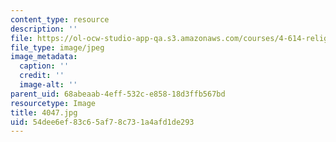 ```yaml
---
content_type: resource
description: ''
file: https://ol-ocw-studio-app-qa.s3.amazonaws.com/courses/4-614-religious-architecture-and-islamic-cultures-fall-2002/54dee6ef83c65af78c731a4afd1de293_4047.jpg
file_type: image/jpeg
image_metadata:
  caption: ''
  credit: ''
  image-alt: ''
parent_uid: 68abeaab-4eff-532c-e858-18d3ffb567bd
resourcetype: Image
title: 4047.jpg
uid: 54dee6ef-83c6-5af7-8c73-1a4afd1de293
---
```

